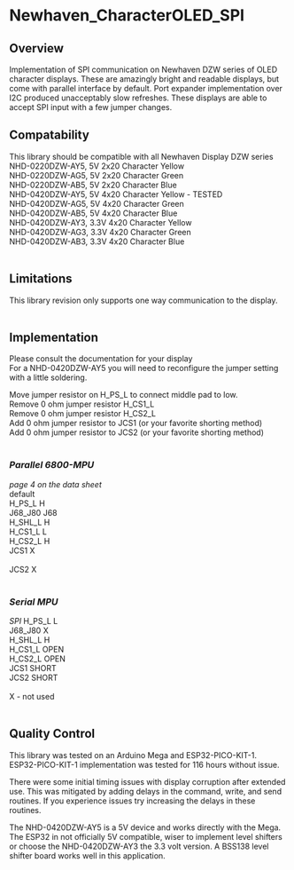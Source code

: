 # Newhaven_CharacterOLED_SPI
## Overview
Implementation of SPI communication on Newhaven DZW series of OLED character displays.  These are amazingly bright and readable displays, but come with parallel interface by default.  Port expander implementation over I2C produced unacceptably slow refreshes.  These displays are able to accept SPI input with a few jumper changes.<br>

## Compatability
This library should be compatible with all Newhaven Display DZW series<br>
NHD-0220DZW-AY5, 5V 2x20 Character Yellow<br>
NHD-0220DZW-AG5, 5V 2x20 Character Green<br>
NHD-0220DZW-AB5, 5V 2x20 Character Blue<br>
NHD-0420DZW-AY5, 5V 4x20 Character Yellow - TESTED<br>
NHD-0420DZW-AG5, 5V 4x20 Character Green<br>
NHD-0420DZW-AB5, 5V 4x20 Character Blue<br>
NHD-0420DZW-AY3, 3.3V 4x20 Character Yellow<br>
NHD-0420DZW-AG3, 3.3V 4x20 Character Green<br>
NHD-0420DZW-AB3, 3.3V 4x20 Character Blue<br>
<br>
## Limitations
This library revision only supports one way communication to the display.<br>
<br>
## Implementation
Please consult the documentation for your display<br>
For a NHD-0420DZW-AY5 you will need to reconfigure the jumper setting with a little soldering.<br>

Move jumper resistor on H_PS_L to connect middle pad to low.<br>
Remove 0 ohm jumper resistor H_CS1_L<br>
Remove 0 ohm jumper resistor H_CS2_L<br>
Add 0 ohm jumper resistor to JCS1 (or your favorite shorting method)<br>
Add 0 ohm jumper resistor to JCS2 (or your favorite shorting method)<br>
<br>
### *Parallel 6800-MPU*
*page 4 on the data sheet*<br>
default <br>
H_PS_L	H<br>
J68_J80	J68<br>
H_SHL_L	H<br>
H_CS1_L	L<br>
H_CS2_L	H<br>
JCS1	X<br>	
JCS2	X<br>
<br>
### *Serial MPU*
*SPI*
H_PS_L	L<br>
J68_J80	X<br>
H_SHL_L	H<br>
H_CS1_L	OPEN<br>
H_CS2_L	OPEN<br>
JCS1	SHORT<br>
JCS2	SHORT<br>
<br>
X - not used <br>
<br>
## Quality Control
This library was tested on an Arduino Mega and ESP32-PICO-KIT-1.<br>
ESP32-PICO-KIT-1 implementation was tested for 116 hours without issue.<br>

There were some initial timing issues with display corruption after extended use.  This was mitigated by adding delays in the command, write, and send routines. If you experience issues try increasing the delays in these routines.<br>

The NHD-0420DZW-AY5 is a 5V device and works directly with the Mega.  The ESP32 in not officially 5V compatible, wiser to implement level shifters or choose the NHD-0420DZW-AY3 the 3.3 volt version. A BSS138 level shifter board works well in this application.

